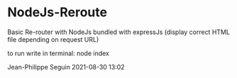 # NodeJs-Reroute
Basic Re-router with NodeJs bundled with expressJs (display correct HTML file depending on request URL)

to run write in terminal: 
node index



Jean-Philippe Seguin
2021-08-30 13:02
